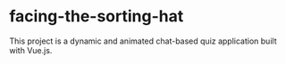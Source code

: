 # facing-the-sorting-hat
This project is a dynamic and animated chat-based quiz application built with Vue.js. 
